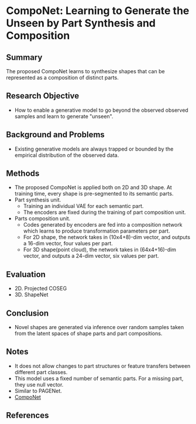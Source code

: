 # CompoNet: Learning to Generate the Unseen by Part Synthesis and Composition

## Summary
The proposed CompoNet learns to synthesize shapes that can be represented as a composition of distinct parts.
## Research Objective
- How to enable a generative model to go beyond the observed observed samples and learn to generate "unseen".
## Background and Problems
- Existing generative models are always trapped or bounded by the empirical distribution of the observed data.
## Methods
- The proposed CompoNet is applied both on 2D and 3D shape. At training time, every shape is pre-segmented to its semantic parts.
- Part synthesis unit.
	- Training an individual VAE for each semantic part.
	- The encoders are fixed during the training of part composition unit.
- Parts composition unit.
	- Codes generated by encoders are fed into a composition network which learns to produce transformation parameters per part.
	- For 2D shape, the network takes in (10x4+8)-dim vector, and outputs a 16-dim vector, four values per part.
	- For 3D shape(point cloud), the network takes in (64x4+16)-dim vector, and outputs a 24-dim vector, six values per part. 
## Evaluation
- 2D. Projected COSEG
- 3D. ShapeNet
## Conclusion
- Novel shapes are generated via inference over random samples taken from the latent spaces of shape parts and part compositions.
## Notes
- It does not allow changes to part structures or feature transfers between different part classes.
- This model uses a fixed number of semantic parts. For a missing part, they use null vector.
- Similar to PAGENet.
- [CompoNet](https://github.com/nschor/CompoNet)
## References


<!--stackedit_data:
eyJoaXN0b3J5IjpbLTU3MzY5Mjc3Myw4NjE2OTIwNzAsLTEwMj
A4MTA2MzAsLTUxMDYxNTA1Niw3MzA5OTgxMTZdfQ==
-->